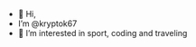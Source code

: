 - 👋 Hi,
- I’m @kryptok67
- 👀 I’m interested in sport, coding and traveling

  



<!---
kryptok67/kryptok67 is a ✨ special ✨ repository because its `README.md` (this file) appears on your GitHub profile.
You can click the Preview link to take a look at your changes.
--->

